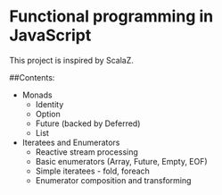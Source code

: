 Functional programming in JavaScript
=============
This project is inspired by ScalaZ.

##Contents:
- Monads
  - Identity
  - Option
  - Future (backed by Deferred)
  - List
- Iteratees and Enumerators
  - Reactive stream processing
  - Basic enumerators (Array, Future, Empty, EOF)
  - Simple iteratees - fold, foreach
  - Enumerator composition and transforming
